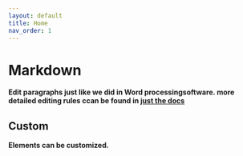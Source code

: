 ```yaml
---
layout: default
title: Home
nav_order: 1
---
```


# <b>Markdown<b>

Edit paragraphs just like we did in Word processingsoftware. more detailed editing rules ccan be found in [just the docs](https://just-the-docs.github.io/just-the-docs/docs/ui-components/typography/)



## Custom

Elements can be customized.



